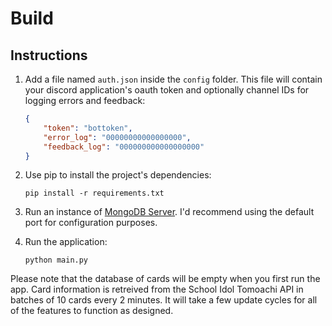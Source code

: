 # Build
## Instructions
1. Add a file named `auth.json` inside the `config` folder. This file will 
contain your discord application's oauth token and optionally channel IDs for 
logging errors and feedback:
    ```json
    {
        "token": "bottoken",
        "error_log": "00000000000000000",
        "feedback_log": "000000000000000000"
    }
    ```

2. Use pip to install the project's dependencies:
    ```
    pip install -r requirements.txt
    ```

3. Run an instance of 
[MongoDB Server](https://www.mongodb.com/download-center?jmp=homepage#community). 
I'd recommend using the default port for configuration purposes.

4. Run the application:
    ```
    python main.py
    ```

Please note that the database of cards will be empty when you first run the app. 
Card information is retreived from the School Idol Tomoachi API in batches of 
10 cards every 2 minutes. It will take a few update cycles for all of the 
features to function as designed.

